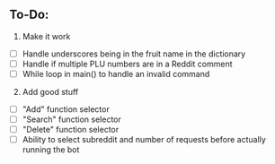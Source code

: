 ## To-Do:
1. Make it work
- [ ] Handle underscores being in the fruit name in the dictionary
- [ ] Handle if multiple PLU numbers are in a Reddit comment
- [ ] While loop in main() to handle an invalid command
2. Add good stuff
- [ ] "Add" function selector
- [ ] "Search" function selector
- [ ] "Delete" function selector
- [ ] Ability to select subreddit and number of requests before actually running the bot

